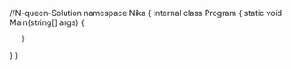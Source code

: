 //N-queen-Solution
namespace Nika
{
   internal class Program
   {
       static void Main(string[] args)
       {
           
       }
   }
}
